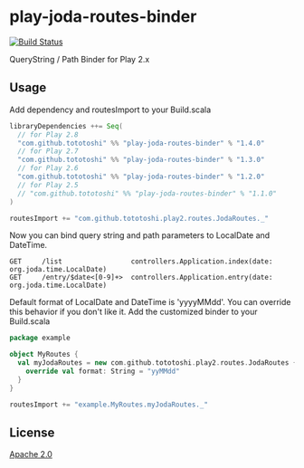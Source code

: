 # play-joda-routes-binder

[![Build Status](https://travis-ci.org/tototoshi/play-joda-routes-binder.png)](https://travis-ci.org/tototoshi/play-joda-routes-binder)

QueryString / Path Binder for Play 2.x

## Usage

Add dependency and routesImport to your Build.scala

```scala
libraryDependencies ++= Seq(
  // for Play 2.8
  "com.github.tototoshi" %% "play-joda-routes-binder" % "1.4.0"
  // for Play 2.7
  "com.github.tototoshi" %% "play-joda-routes-binder" % "1.3.0"
  // for Play 2.6
  "com.github.tototoshi" %% "play-joda-routes-binder" % "1.2.0"
  // for Play 2.5
  // "com.github.tototoshi" %% "play-joda-routes-binder" % "1.1.0"
)

routesImport += "com.github.tototoshi.play2.routes.JodaRoutes._"
```

Now you can bind query string and path parameters to LocalDate and DateTime.
```
GET     /list                 controllers.Application.index(date: org.joda.time.LocalDate)
GET     /entry/$date<[0-9]+>  controllers.Application.entry(date: org.joda.time.LocalDate)
```

Default format of LocalDate and DateTime is 'yyyyMMdd'. You can override this behavior if you don't like it.
Add the customized binder to your Build.scala

```scala
package example

object MyRoutes {
  val myJodaRoutes = new com.github.tototoshi.play2.routes.JodaRoutes {
    override val format: String = "yyMMdd"
  }
}
```

```scala
routesImport += "example.MyRoutes.myJodaRoutes._"
```


## License
[Apache 2.0](http://www.apache.org/licenses/LICENSE-2.0)
